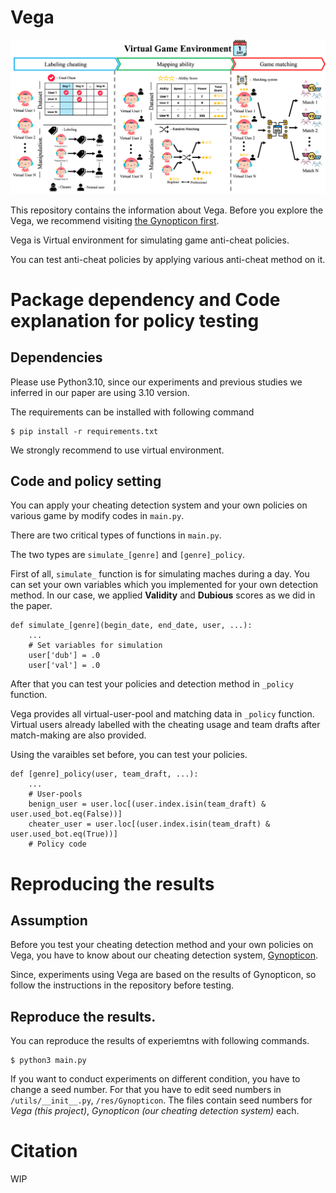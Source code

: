 # Vega

![Vega overall](img/simulation_overall.png)

This repository contains the information about Vega. Before you explore the Vega, we recommend visiting [the Gynopticon first](https://github.com/gangjeuk/Gynopticon).

Vega is Virtual environment for simulating game anti-cheat policies.

You can test anti-cheat policies by applying various anti-cheat method on it.

# Package dependency and Code explanation for policy testing

## Dependencies

Please use Python3.10, since our experiments and previous studies we inferred in our paper are using 3.10 version.

The requirements can be installed with following command

```
$ pip install -r requirements.txt
```

We strongly recommend to use virtual environment.

## Code and policy setting

You can apply your cheating detection system and your own policies on various game by modify codes in `main.py`.

There are two critical types of functions in `main.py`.

The two types are `simulate_[genre]` and `[genre]_policy`. 

First of all, `simulate_` function is for simulating maches during a day. You can set your own variables which you implemented for your own detection method. In our case, we applied **Validity** and **Dubious** scores as we did in the paper.

```
def simulate_[genre](begin_date, end_date, user, ...):
    ...
    # Set variables for simulation
    user['dub'] = .0
    user['val'] = .0   
```
After that you can test your policies and detection method in `_policy` function.

Vega provides all virtual-user-pool and matching data in `_policy` function. Virtual users already labelled with the cheating usage and team drafts after match-making are also provided.

Using the varaibles set before, you can test your policies.

```
def [genre]_policy(user, team_draft, ...):
    ...
    # User-pools
    benign_user = user.loc[(user.index.isin(team_draft) & user.used_bot.eq(False))]
    cheater_user = user.loc[(user.index.isin(team_draft) & user.used_bot.eq(True))]    
    # Policy code
```


# Reproducing the results

## Assumption

Before you test your cheating detection method and your own policies on Vega, you have to know about our cheating detection system, [Gynopticon](https://github.com/gangjeuk/Gynopticon).

Since, experiments using Vega are based on the results of Gynopticon, so follow the instructions in the repository before testing.

## Reproduce the results.
You can reproduce the results of experiemtns with following commands.

```
$ python3 main.py
```

If you want to conduct experiments on different condition, you have to change a seed number. For that you have to edit seed numbers in `/utils/__init__.py`, `/res/Gynopticon`. The files contain seed numbers for *Vega (this project)*, *Gynopticon (our cheating detection system)* each.



# Citation
WIP
